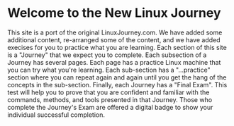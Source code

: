 # Welcome to the New Linux Journey

This site is a port of the original LinuxJourney.com.  We have added some additional content, re-arranged some of the content, and we have added execises for you to practice what you are learning. Each section of this site is a "Journey" that we expect you to complete.  Each subsection of a Journey has several pages. Each page has a practice Linux machine that you can try what you're learning. Each sub-section has a "...practice" section where you can repeat again and again until you get the hang of the concepts in the sub-section. Finally, each Journey has a "Final Exam". This test will help you to prove that you are confident and familiar with the commands, methods, and tools presented in that Journey.  Those who complete the Journey's Exam are offered a digital badge to show your individual successful completion.
